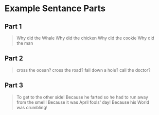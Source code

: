 # Example Sentance Parts

## Part 1
>Why did the Whale
>Why did the chicken 
>Why did the cookie
>Why did the man

## Part 2

> cross the ocean?
> cross the road?
> fall down a hole?
> call the doctor?

## Part 3

>To get to the other side!
>Because he farted so he had to run away from the smell!
>Because it was April fools' day!
>Because his World was crumbling!